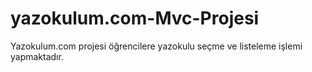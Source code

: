 # yazokulum.com-Mvc-Projesi
Yazokulum.com projesi öğrencilere yazokulu seçme ve listeleme işlemi yapmaktadır.
